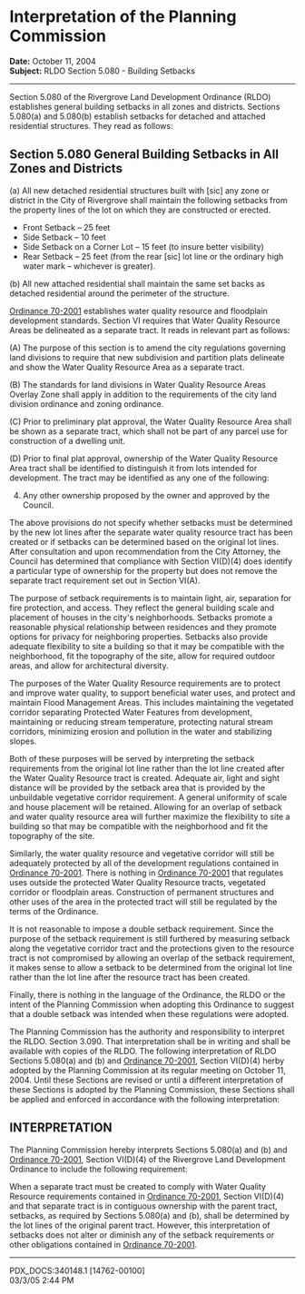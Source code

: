 # Interpretation of the Planning Commission

**Date:** October 11, 2004  
**Subject:** RLDO Section 5.080 - Building Setbacks

---

Section 5.080 of the Rivergrove Land Development Ordinance (RLDO) establishes general building setbacks in all zones and districts. Sections 5.080(a) and 5.080(b) establish setbacks for detached and attached residential structures. They read as follows:

## Section 5.080 General Building Setbacks in All Zones and Districts

(a) All new detached residential structures built with [sic] any zone or district in the City of Rivergrove shall maintain the following setbacks from the property lines of the lot on which they are constructed or erected.

- Front Setback – 25 feet
- Side Setback – 10 feet
- Side Setback on a Corner Lot – 15 feet (to insure better visibility)
- Rear Setback – 25 feet (from the rear [sic] lot line or the ordinary high water mark – whichever is greater).

(b) All new attached residential shall maintain the same set backs as detached residential around the perimeter of the structure.

[Ordinance 70-2001](../ordinances/2001-Ord-70-2001-WQRA.md) establishes water quality resource and floodplain development standards. Section VI requires that Water Quality Resource Areas be delineated as a separate tract. It reads in relevant part as follows:

(A) The purpose of this section is to amend the city regulations governing land divisions to require that new subdivision and partition plats delineate and show the Water Quality Resource Area as a separate tract.

(B) The standards for land divisions in Water Quality Resource Areas Overlay Zone shall apply in addition to the requirements of the city land division ordinance and zoning ordinance.

(C) Prior to preliminary plat approval, the Water Quality Resource Area shall be shown as a separate tract, which shall not be part of any parcel use for construction of a dwelling unit.

(D) Prior to final plat approval, ownership of the Water Quality Resource Area tract shall be identified to distinguish it from lots intended for development. The tract may be identified as any one of the following:

4. Any other ownership proposed by the owner and approved by the Council.

The above provisions do not specify whether setbacks must be determined by the new lot lines after the separate water quality resource tract has been created or if setbacks can be determined based on the original lot lines. After consultation and upon recommendation from the City Attorney, the Council has determined that compliance with Section VI(D)(4) does identify a particular type of ownership for the property but does not remove the separate tract requirement set out in Section VI(A).

The purpose of setback requirements is to maintain light, air, separation for fire protection, and access. They reflect the general building scale and placement of houses in the city's neighborhoods. Setbacks promote a reasonable physical relationship between residences and they promote options for privacy for neighboring properties. Setbacks also provide adequate flexibility to site a building so that it may be compatible with the neighborhood, fit the topography of the site, allow for required outdoor areas, and allow for architectural diversity.

The purposes of the Water Quality Resource requirements are to protect and improve water quality, to support beneficial water uses, and protect and maintain Flood Management Areas. This includes maintaining the vegetated corridor separating Protected Water Features from development, maintaining or reducing stream temperature, protecting natural stream corridors, minimizing erosion and pollution in the water and stabilizing slopes.

Both of these purposes will be served by interpreting the setback requirements from the original lot line rather than the lot line created after the Water Quality Resource tract is created. Adequate air, light and sight distance will be provided by the setback area that is provided by the unbuildable vegetative corridor requirement. A general uniformity of scale and house placement will be retained. Allowing for an overlap of setback and water quality resource area will further maximize the flexibility to site a building so that may be compatible with the neighborhood and fit the topography of the site.

Similarly, the water quality resource and vegetative corridor will still be adequately protected by all of the development regulations contained in [Ordinance 70-2001](../ordinances/2001-Ord-70-2001-WQRA.md). There is nothing in [Ordinance 70-2001](../ordinances/2001-Ord-70-2001-WQRA.md) that regulates uses outside the protected Water Quality Resource tracts, vegetated corridor or floodplain areas. Construction of permanent structures and other uses of the area in the protected tract will still be regulated by the terms of the Ordinance.

It is not reasonable to impose a double setback requirement. Since the purpose of the setback requirement is still furthered by measuring setback along the vegetative corridor tract and the protections given to the resource tract is not compromised by allowing an overlap of the setback requirement, it makes sense to allow a setback to be determined from the original lot line rather than the lot line after the resource tract has been created.

Finally, there is nothing in the language of the Ordinance, the RLDO or the intent of the Planning Commission when adopting this Ordinance to suggest that a double setback was intended when these regulations were adopted.

The Planning Commission has the authority and responsibility to interpret the RLDO. Section 3.090. That interpretation shall be in writing and shall be available with copies of the RLDO. The following interpretation of RLDO Sections 5.080(a) and (b) and [Ordinance 70-2001](../ordinances/2001-Ord-70-2001-WQRA.md), Section VI(D)(4) herby adopted by the Planning Commission at its regular meeting on October 11, 2004. Until these Sections are revised or until a different interpretation of these Sections is adopted by the Planning Commission, these Sections shall be applied and enforced in accordance with the following interpretation:

## INTERPRETATION

The Planning Commission hereby interprets Sections 5.080(a) and (b) and [Ordinance 70-2001](../ordinances/2001-Ord-70-2001-WQRA.md), Section VI(D)(4) of the Rivergrove Land Development Ordinance to include the following requirement:

When a separate tract must be created to comply with Water Quality Resource requirements contained in [Ordinance 70-2001](../ordinances/2001-Ord-70-2001-WQRA.md), Section VI(D)(4) and that separate tract is in contiguous ownership with the parent tract, setbacks, as required by Sections 5.080(a) and (b), shall be determined by the lot lines of the original parent tract. However, this interpretation of setbacks does not alter or diminish any of the setback requirements or other obligations contained in [Ordinance 70-2001](../ordinances/2001-Ord-70-2001-WQRA.md).

---

PDX_DOCS:340148.1 [14762-00100]  
03/3/05 2:44 PM
